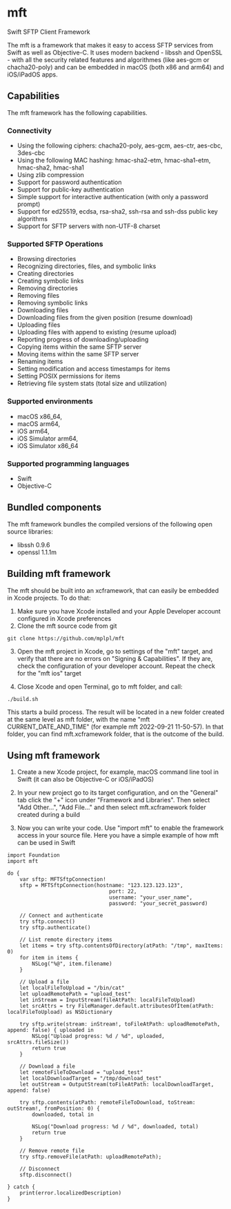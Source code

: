 # mft
Swift SFTP Client Framework

The mft is a framework that makes it easy to access SFTP services from Swift as well as Objective-C. 
It uses modern backend - libssh and OpenSSL - with all the security related features and algorithmes (like aes-gcm or chacha20-poly) and can be embedded in macOS (both x86 and arm64) and iOS/iPadOS apps.

## Capabilities

The mft framework has the following capabilities.

### Connectivity
* Using the following ciphers: chacha20-poly, aes-gcm, aes-ctr, aes-cbc, 3des-cbc 
* Using the following MAC hashing: hmac-sha2-etm, hmac-sha1-etm, hmac-sha2, hmac-sha1
* Using zlib compression
* Support for password authentication
* Support for public-key authentication
* Simple support for interactive authentication (with only a password prompt)
* Support for ed25519, ecdsa, rsa-sha2, ssh-rsa and ssh-dss public key algorithms
* Support for SFTP servers with non-UTF-8 charset

### Supported SFTP Operations
* Browsing directories
* Recognizing directories, files, and symbolic links
* Creating directories
* Creating symbolic links
* Removing directories
* Removing files
* Removing symbolic links
* Downloading files
* Downloading files from the given position (resume download)
* Uploading files
* Uploading files with append to existing (resume upload)
* Reporting progress of downloading/uploading
* Copying items within the same SFTP server
* Moving items within the same SFTP server
* Renaming items
* Setting modification and access timestamps for items
* Setting POSIX permissions for items
* Retrieving file system stats (total size and utilization)

### Supported environments
* macOS x86_64, 
* macOS arm64, 
* iOS arm64, 
* iOS Simulator arm64, 
* iOS Simulator x86_64

### Supported programming languages
* Swift
* Objective-C

## Bundled components

The mft framework bundles the compiled versions of the following open source libraries:
* libssh 0.9.6
* openssl 1.1.1m

## Building mft framework

The mft should be built into an xcframework, that can easily be embedded in Xcode projects. To do that:

1) Make sure you have Xcode installed and your Apple Developer account configured in Xcode preferences
2) Clone the mft source code from git
```
git clone https://github.com/mplpl/mft
```
3) Open the mft project in Xcode, go to settings of the "mft" target, and verify that there are no errors on "Signing & Capabilities". If they are, check the configuration of your developer account. Repeat the check for the "mft ios" target

4) Close Xcode and open Terminal, go to mft folder, and call:
```
./build.sh
```
This starts a build process. The result will be located in a new folder created at the same level as mft folder, with the name "mft CURRENT_DATE_AND_TIME" (for example mft 2022-09-21 11-50-57). In that folder, you can find mft.xcframework folder, that is the outcome of the build.

## Using mft framework

1) Create a new Xcode project, for example, macOS command line tool in Swift (it can also be Objective-C or iOS/iPadOS)

2) In your new project go to its target configuration, and on the "General" tab click the "+" icon under "Framework and Libraries". Then select "Add Other...", "Add File..." and then select mft.xcframework folder created during a build

3) Now you can write your code. Use "import mft" to enable the framework access in your source file. Here you have a simple example of how mft can be used in Swift

```
import Foundation
import mft

do {
    var sftp: MFTSftpConnection!
    sftp = MFTSftpConnection(hostname: "123.123.123.123",
                                 port: 22,
                                 username: "your_user_name",
                                 password: "your_secret_password)
    
    // Connect and authenticate
    try sftp.connect()
    try sftp.authenticate()
    
    // List remote directory items
    let items = try sftp.contentsOfDirectory(atPath: "/tmp", maxItems: 0)
    for item in items {
        NSLog("%@", item.filename)
    }
    
    // Upload a file
    let localFileToUpload = "/bin/cat"
    let uploadRemotePath = "upload_test"
    let inStream = InputStream(fileAtPath: localFileToUpload)
    let srcAttrs = try FileManager.default.attributesOfItem(atPath: localFileToUpload) as NSDictionary
    
    try sftp.write(stream: inStream!, toFileAtPath: uploadRemotePath, append: false) { uploaded in
        NSLog("Upload progress: %d / %d", uploaded, srcAttrs.fileSize())
        return true
    }
    
    // Download a file
    let remoteFileToDownload = "upload_test"
    let localDownloadTarget = "/tmp/download_test"
    let outStream = OutputStream(toFileAtPath: localDownloadTarget, append: false)
    
    try sftp.contents(atPath: remoteFileToDownload, toStream: outStream!, fromPosition: 0) {
        downloaded, total in
        
        NSLog("Download progress: %d / %d", downloaded, total)
        return true
    }
    
    // Remove remote file
    try sftp.removeFile(atPath: uploadRemotePath);
    
    // Disconnect
    sftp.disconnect()
    
} catch {
    print(error.localizedDescription)
}
```


